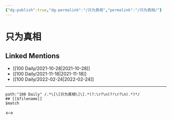 ```yaml
---
{"dg-publish":true,"dg-permalink":"/只为真相","permalink":"/只为真相/"}
---
```


# 只为真相

## Linked Mentions
- [[100 Daily/2021-10-28\|2021-10-28]]
- [[100 Daily/2021-11-18\|2021-11-18]]
- [[100 Daily/2022-02-24\|2022-02-24]]


---

```expander
path:"100 Daily" /.*\[\[只为真相\]\].*(?:\r?\n(?!\r?\n).*)*/
## [[$filename]]
$match
```

<-->